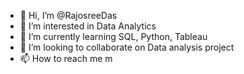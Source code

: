 - 👋 Hi, I’m @RajosreeDas
- 👀 I’m interested in Data Analytics
- 🌱 I’m currently learning SQL, Python, Tableau
- 💞️ I’m looking to collaborate on Data analysis project
- 📫 How to reach me 
m

<!---
RajosreeDas/RajosreeDas is a ✨ special ✨ repository because its `README.md` (this file) appears on your GitHub profile.
You can click the Preview link to take a look at your changes.
--->
